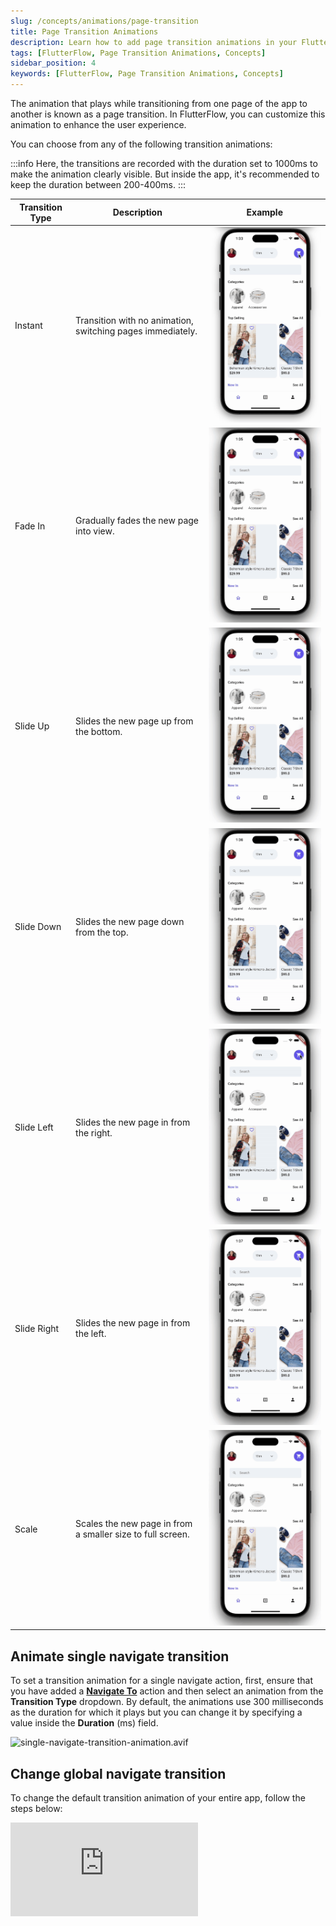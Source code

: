 ```yaml
---
slug: /concepts/animations/page-transition
title: Page Transition Animations
description: Learn how to add page transition animations in your FlutterFlow app.
tags: [FlutterFlow, Page Transition Animations, Concepts]
sidebar_position: 4
keywords: [FlutterFlow, Page Transition Animations, Concepts]
---
```


The animation that plays while transitioning from one page of the app to another is known as a page transition. In FlutterFlow, you can customize this animation to enhance the user experience.

You can choose from any of the following transition animations:

:::info
Here, the transitions are recorded with the duration set to 1000ms to make the animation clearly visible. But inside the app, it's recommended to keep the duration between 200-400ms.
:::

| Transition Type | Description                                    | Example                   |
|-----------------|------------------------------------------------|---------------------------|
| Instant         | Transition with no animation, switching pages immediately. | ![Instant](animation_gifs/instant-page-transitions.gif) |
| Fade In         | Gradually fades the new page into view.        | ![Fade In](animation_gifs/fade-page-transitions.gif) |
| Slide Up        | Slides the new page up from the bottom.        | ![Slide Up](animation_gifs/slide-up-page-transition.gif) |
| Slide Down      | Slides the new page down from the top.         | ![Slide Down](animation_gifs/slide-down-page-transition.gif) |
| Slide Left      | Slides the new page in from the right.         | ![Slide Left](animation_gifs/slide-left-page-transition.gif) |
| Slide Right     | Slides the new page in from the left.          | ![Slide Right](animation_gifs/slide-right-page-transition.gif) |
| Scale           | Scales the new page in from a smaller size to full screen. | ![Scale](animation_gifs/scale-page-transitions.gif) |

## Animate single navigate transition

To set a transition animation for a single navigate action, first, ensure that you have added a [**Navigate To**](../../resources/ui-building-blocks/pages/navigation#navigate-to-action) action and then select an animation from the **Transition Type** dropdown. By default, the animations use 300 milliseconds as the duration for which it plays but you can change it by specifying a value inside the **Duration** (ms) field.

![single-navigate-transition-animation.avif](animation_gifs/single-navigate-transition-animation.avif)

## Change global navigate transition

To change the default transition animation of your entire app, follow the steps below:

<div style={{
    position: 'relative',
    paddingBottom: 'calc(56.67989417989418% + 41px)', // Keeps the aspect ratio and additional padding
    height: 0,
    width: '100%'}}>
    <iframe 
        src="https://demo.arcade.software/n5nw5nnzrgEQ5pRdwYBh?embed&show_copy_link=true"
        title=""
        style={{
            position: 'absolute',
            top: 0,
            left: 0,
            width: '100%',
            height: '100%',
            colorScheme: 'light'
        }}
        frameborder="0"
        loading="lazy"
        webkitAllowFullScreen
        mozAllowFullScreen
        allowFullScreen
        allow="clipboard-write">
    </iframe>
</div>
<p></p>